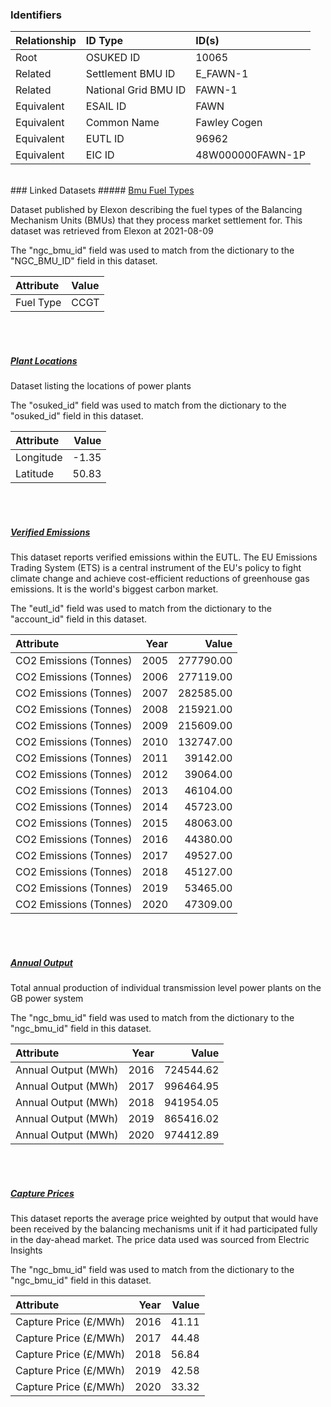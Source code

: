 ### Identifiers

| Relationship   | ID Type              | ID(s)            |
|:---------------|:---------------------|:-----------------|
| Root           | OSUKED ID            | 10065            |
| Related        | Settlement BMU ID    | E_FAWN-1         |
| Related        | National Grid BMU ID | FAWN-1           |
| Equivalent     | ESAIL ID             | FAWN             |
| Equivalent     | Common Name          | Fawley Cogen     |
| Equivalent     | EUTL ID              | 96962            |
| Equivalent     | EIC ID               | 48W000000FAWN-1P |

<br>
### Linked Datasets
##### <a href="https://raw.githubusercontent.com/OSUKED/Dictionary-Datasets/main/datasets/bmu-fuel-types/datapackage.json">Bmu Fuel Types</a>

Dataset published by Elexon describing the fuel types of the Balancing Mechanism Units (BMUs) that they process market settlement for. This dataset was retrieved from Elexon at 2021-08-09

The "ngc_bmu_id" field was used to match from the dictionary to the "NGC_BMU_ID" field in this dataset.

| Attribute   | Value   |
|:------------|:--------|
| Fuel Type   | CCGT    |

<br><br>
##### <a href="https://raw.githubusercontent.com/OSUKED/Dictionary-Datasets/main/datasets/plant-locations/datapackage.json">Plant Locations</a>

Dataset listing the locations of power plants

The "osuked_id" field was used to match from the dictionary to the "osuked_id" field in this dataset.

| Attribute   |   Value |
|:------------|--------:|
| Longitude   |   -1.35 |
| Latitude    |   50.83 |

<br><br>
##### <a href="https://raw.githubusercontent.com/OSUKED/Dictionary-Datasets/main/datasets/verified-emissions/datapackage.json">Verified Emissions</a>

This dataset reports verified emissions within the EUTL. The EU Emissions Trading System (ETS) is a central instrument of the EU's policy to fight climate change and achieve cost-efficient reductions of greenhouse gas emissions. It is the world's biggest carbon market.

The "eutl_id" field was used to match from the dictionary to the "account_id" field in this dataset.

| Attribute              |   Year |     Value |
|:-----------------------|-------:|----------:|
| CO2 Emissions (Tonnes) |   2005 | 277790.00 |
| CO2 Emissions (Tonnes) |   2006 | 277119.00 |
| CO2 Emissions (Tonnes) |   2007 | 282585.00 |
| CO2 Emissions (Tonnes) |   2008 | 215921.00 |
| CO2 Emissions (Tonnes) |   2009 | 215609.00 |
| CO2 Emissions (Tonnes) |   2010 | 132747.00 |
| CO2 Emissions (Tonnes) |   2011 |  39142.00 |
| CO2 Emissions (Tonnes) |   2012 |  39064.00 |
| CO2 Emissions (Tonnes) |   2013 |  46104.00 |
| CO2 Emissions (Tonnes) |   2014 |  45723.00 |
| CO2 Emissions (Tonnes) |   2015 |  48063.00 |
| CO2 Emissions (Tonnes) |   2016 |  44380.00 |
| CO2 Emissions (Tonnes) |   2017 |  49527.00 |
| CO2 Emissions (Tonnes) |   2018 |  45127.00 |
| CO2 Emissions (Tonnes) |   2019 |  53465.00 |
| CO2 Emissions (Tonnes) |   2020 |  47309.00 |

<br><br>
##### <a href="https://raw.githubusercontent.com/OSUKED/Dictionary-Datasets/main/datasets/annual-output/datapackage.json">Annual Output</a>

Total annual production of individual transmission level power plants on the GB power system

The "ngc_bmu_id" field was used to match from the dictionary to the "ngc_bmu_id" field in this dataset.

| Attribute           |   Year |     Value |
|:--------------------|-------:|----------:|
| Annual Output (MWh) |   2016 | 724544.62 |
| Annual Output (MWh) |   2017 | 996464.95 |
| Annual Output (MWh) |   2018 | 941954.05 |
| Annual Output (MWh) |   2019 | 865416.02 |
| Annual Output (MWh) |   2020 | 974412.89 |

<br><br>
##### <a href="https://raw.githubusercontent.com/OSUKED/Dictionary-Datasets/main/datasets/capture-prices/datapackage.json">Capture Prices</a>

This dataset reports the average price weighted by output that would have been received by the balancing mechanisms unit if it had participated fully in the day-ahead market. The price data used was sourced from Electric Insights

The "ngc_bmu_id" field was used to match from the dictionary to the "ngc_bmu_id" field in this dataset.

| Attribute             |   Year |   Value |
|:----------------------|-------:|--------:|
| Capture Price (£/MWh) |   2016 |   41.11 |
| Capture Price (£/MWh) |   2017 |   44.48 |
| Capture Price (£/MWh) |   2018 |   56.84 |
| Capture Price (£/MWh) |   2019 |   42.58 |
| Capture Price (£/MWh) |   2020 |   33.32 |
